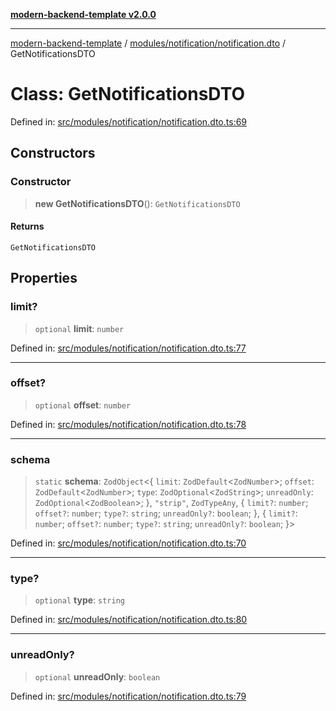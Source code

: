 [**modern-backend-template v2.0.0**](../../../../README.md)

***

[modern-backend-template](../../../../modules.md) / [modules/notification/notification.dto](../README.md) / GetNotificationsDTO

# Class: GetNotificationsDTO

Defined in: [src/modules/notification/notification.dto.ts:69](https://github.com/maemreyo/saas-4cus-nodejs/blob/1a77de11cd6eaefe66c31c7f5de281673fc25ce5/src/modules/notification/notification.dto.ts#L69)

## Constructors

### Constructor

> **new GetNotificationsDTO**(): `GetNotificationsDTO`

#### Returns

`GetNotificationsDTO`

## Properties

### limit?

> `optional` **limit**: `number`

Defined in: [src/modules/notification/notification.dto.ts:77](https://github.com/maemreyo/saas-4cus-nodejs/blob/1a77de11cd6eaefe66c31c7f5de281673fc25ce5/src/modules/notification/notification.dto.ts#L77)

***

### offset?

> `optional` **offset**: `number`

Defined in: [src/modules/notification/notification.dto.ts:78](https://github.com/maemreyo/saas-4cus-nodejs/blob/1a77de11cd6eaefe66c31c7f5de281673fc25ce5/src/modules/notification/notification.dto.ts#L78)

***

### schema

> `static` **schema**: `ZodObject`\<\{ `limit`: `ZodDefault`\<`ZodNumber`\>; `offset`: `ZodDefault`\<`ZodNumber`\>; `type`: `ZodOptional`\<`ZodString`\>; `unreadOnly`: `ZodOptional`\<`ZodBoolean`\>; \}, `"strip"`, `ZodTypeAny`, \{ `limit?`: `number`; `offset?`: `number`; `type?`: `string`; `unreadOnly?`: `boolean`; \}, \{ `limit?`: `number`; `offset?`: `number`; `type?`: `string`; `unreadOnly?`: `boolean`; \}\>

Defined in: [src/modules/notification/notification.dto.ts:70](https://github.com/maemreyo/saas-4cus-nodejs/blob/1a77de11cd6eaefe66c31c7f5de281673fc25ce5/src/modules/notification/notification.dto.ts#L70)

***

### type?

> `optional` **type**: `string`

Defined in: [src/modules/notification/notification.dto.ts:80](https://github.com/maemreyo/saas-4cus-nodejs/blob/1a77de11cd6eaefe66c31c7f5de281673fc25ce5/src/modules/notification/notification.dto.ts#L80)

***

### unreadOnly?

> `optional` **unreadOnly**: `boolean`

Defined in: [src/modules/notification/notification.dto.ts:79](https://github.com/maemreyo/saas-4cus-nodejs/blob/1a77de11cd6eaefe66c31c7f5de281673fc25ce5/src/modules/notification/notification.dto.ts#L79)
